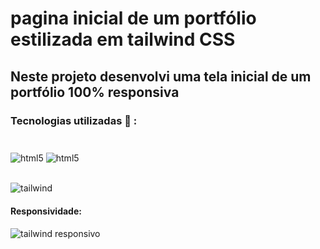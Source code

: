# pagina inicial de um portfólio estilizada em tailwind CSS

<h2>Neste projeto desenvolvi uma tela inicial de um portfólio 100% responsiva

### Tecnologias utilizadas  :wrench: : <h3>

<div style="display: inline_block"></br>
<img align="center" alt="html5" src="https://img.shields.io/badge/HTML5-E34F26?style=for-the-badge&logo=html5&logoColor=white"/>
<img align="center" alt="html5" src="https://img.shields.io/badge/Tailwind_CSS-38B2AC?style=for-the-badge&logo=tailwind-css&logoColor=white"/>
</div><br>

![tailwind](https://user-images.githubusercontent.com/109180231/208025916-0ca7659e-2ca7-436b-b721-69e45e179024.png) 

#### Responsividade: <h4>
![tailwind responsivo](https://user-images.githubusercontent.com/109180231/208025974-2e4e3c5d-48f2-4674-ab3c-dc13de1a70f1.png)
